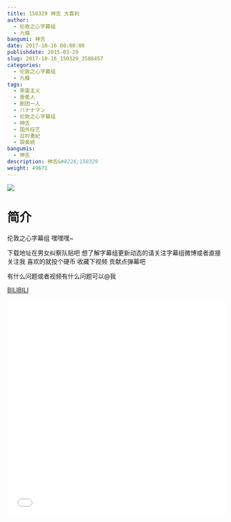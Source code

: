```yaml
---
title: 150329 神舌 大喜利
author: 
  - 伦敦之心字幕组
  - 九條
bangumi: 神舌
date: 2017-10-16 00:00:00
publishdate: 2015-03-29
slug: 2017-10-16_150329_3588457
categories: 
  - 伦敦之心字幕组
  - 九條
tags: 
  - 笨蛋主义
  - 香蕉人
  - 剧团一人
  - バナナマン
  - 伦敦之心字幕组
  - 神舌
  - 国外综艺
  - 日村勇紀
  - 設楽統
bangumis: 
  - 神舌
description: 神舌&#8226;150329
weight: 49671
---
```


![](https://i.imgur.com/H9gpfTt.jpg)

# 简介  
伦敦之心字幕组 嘿嘿嘿~ 
下载地址在男女纠察队贴吧 想了解字幕组更新动态的请关注字幕组微博或者直接关注我 喜欢的就投个硬币 收藏下视频 贡献点弹幕吧
有什么问题或者视频有什么问题可以@我

  [BILIBILI](https://www.bilibili.com/video/av3588457/)


  <iframe src="//www.bilibili.com/html/html5player.html?cid=5726422&aid=3588457" width="100%" height="500" frameborder="0" allowfullscreen="allowfullscreen"></iframe>
